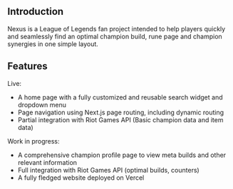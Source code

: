 ## Introduction

Nexus is a League of Legends fan project intended to help players quickly and seamlessly find an optimal champion build, rune page and champion synergies in one simple layout.

## Features

Live:

- A home page with a fully customized and reusable search widget and dropdown menu
- Page navigation using Next.js page routing, including dynamic routing
- Partial integration with Riot Games API (Basic champion data and item data)

Work in progress:

- A comprehensive champion profile page to view meta builds and other relevant information
- Full integration with Riot Games API (optimal builds, counters)
- A fully fledged website deployed on Vercel